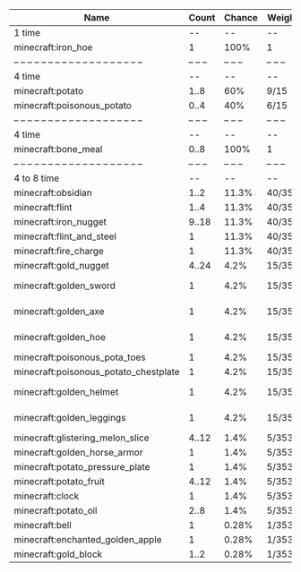 | Name                                  | Count | Chance | Weight | Comment         |
| ------------------------------------- | ----- | ------ | ------ | --------------- |
| 1 time                                |    -- |     -- |     -- |                 |
| minecraft:iron_hoe                    |     1 |   100% |      1 |                 |
| – – – – – – – – – – – – – – – – – – – | – – – | – – –  | – – –  | – – – – – – – – |
| 4 time                                |    -- |     -- |     -- |                 |
| minecraft:potato                      |  1..8 |    60% |   9/15 |                 |
| minecraft:poisonous_potato            |  0..4 |    40% |   6/15 |                 |
| – – – – – – – – – – – – – – – – – – – | – – – | – – –  | – – –  | – – – – – – – – |
| 4 time                                |    -- |     -- |     -- |                 |
| minecraft:bone_meal                   |  0..8 |   100% |      1 |                 |
| – – – – – – – – – – – – – – – – – – – | – – – | – – –  | – – –  | – – – – – – – – |
| 4 to 8 time                           |    -- |     -- |     -- |                 |
| minecraft:obsidian                    |  1..2 |  11.3% | 40/353 |                 |
| minecraft:flint                       |  1..4 |  11.3% | 40/353 |                 |
| minecraft:iron_nugget                 | 9..18 |  11.3% | 40/353 |                 |
| minecraft:flint_and_steel             |     1 |  11.3% | 40/353 |                 |
| minecraft:fire_charge                 |     1 |  11.3% | 40/353 |                 |
| minecraft:gold_nugget                 | 4..24 |   4.2% | 15/353 |                 |
| minecraft:golden_sword                |     1 |   4.2% | 15/353 | enchantments: * |
| minecraft:golden_axe                  |     1 |   4.2% | 15/353 | enchantments: * |
| minecraft:golden_hoe                  |     1 |   4.2% | 15/353 | enchantments: * |
| minecraft:poisonous_pota_toes         |     1 |   4.2% | 15/353 |                 |
| minecraft:poisonous_potato_chestplate |     1 |   4.2% | 15/353 |                 |
| minecraft:golden_helmet               |     1 |   4.2% | 15/353 | enchantments: * |
| minecraft:golden_leggings             |     1 |   4.2% | 15/353 | enchantments: * |
| minecraft:glistering_melon_slice      | 4..12 |   1.4% |  5/353 |                 |
| minecraft:golden_horse_armor          |     1 |   1.4% |  5/353 |                 |
| minecraft:potato_pressure_plate       |     1 |   1.4% |  5/353 |                 |
| minecraft:potato_fruit                | 4..12 |   1.4% |  5/353 |                 |
| minecraft:clock                       |     1 |   1.4% |  5/353 |                 |
| minecraft:potato_oil                  |  2..8 |   1.4% |  5/353 |                 |
| minecraft:bell                        |     1 |  0.28% |  1/353 |                 |
| minecraft:enchanted_golden_apple      |     1 |  0.28% |  1/353 |                 |
| minecraft:gold_block                  |  1..2 |  0.28% |  1/353 |                 |
